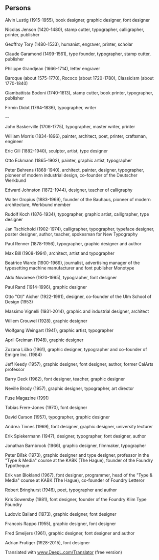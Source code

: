 ## Persons

Alvin Lustig (1915-1955), book designer, graphic designer, font designer

Nicolas Jenson (1420-1480), stamp cutter, typographer, calligrapher, printer, publisher

Geoffroy Tory (1480-1533), humanist, engraver, printer, scholar

Claude Garamond (1499-1561), type founder, typographer, stamp cutter, publisher

Philippe Grandjean (1666-1714), letter engraver

Baroque (about 1575-1770), Rococo (about 1720-1780), Classicism (about 1770-1840)

Giambattista Bodoni (1740-1813), stamp cutter, book printer, typographer, publisher

Firmin Didot (1764-1836), typographer, writer

--

John Baskerville (1706-1775), typographer, master writer, printer

William Morris (1834-1896), painter, architect, poet, printer, craftsman, engineer

Eric Gill (1882-1940), sculptor, artist, type designer

Otto Eckmann (1865-1902), painter, graphic artist, typographer

Peter Behrens (1868-1940), architect, painter, designer, typographer, pioneer of modern industrial design, co-founder of the Deutscher Werkbund

Edward Johnston (1872-1944), designer, teacher of calligraphy

Walter Gropius (1883-1969), founder of the Bauhaus, pioneer of modern architecture, Werkbund member

Rudolf Koch (1876-1934), typographer, graphic artist, calligrapher, type designer

Jan Tschichold (1902-1974), calligrapher, typographer, typeface designer, poster designer, author, teacher, spokesman for New Typography

Paul Renner (1878-1956), typographer, graphic designer and author

Max Bill (1908-1994), architect, artist and typographer

Beatrice Warde (1900-1969), journalist, advertising manager of the typesetting machine manufacturer and font publisher Monotype

Aldo Novarese (1920-1995), typographer, font designer

Paul Rand (1914-1996), graphic designer

Otto "Otl" Aicher (1922-1991), designer, co-founder of the Ulm School of Design (1953)

Massimo Vignelli (1931-2014), graphic and industrial designer, architect

Willem Crouwel (1928), graphic designer

Wolfgang Weingart (1941), graphic artist, typographer

April Greiman (1948), graphic designer

Zuzana Ličko (1961), graphic designer, typographer and co-founder of Emigre Inc. (1984)

Jeff Keedy (1957), graphic designer, font designer, author, former CalArts professor

Barry Deck (1962), font designer, teacher, graphic designer

Neville Brody (1957), graphic designer, typographer, art director

Fuse Magazine (1991)

Tobias Frere-Jones (1970), font designer

David Carson (1957), typographer, graphic designer

Andrea Tinnes (1969), font designer, graphic designer, university lecturer

Erik Spiekermann (1947), designer, typographer, font designer, author

Jonathan Barnbrook (1966), graphic designer, filmmaker, typographer

Peter Biľak (1973), graphic designer and type designer, professor in the "Type & Media" course at the KABK (The Hague), founder of the Foundry Typotheque

Erik van Blokland (1967), font designer, programmer, head of the "Type & Media" course at KABK (The Hague), co-founder of Foundry Letteror

Robert Bringhurst (1946), poet, typographer and author

Kris Sowersby (1981), font designer, founder of the Foundry Klim Type Foundry

Ludovic Balland (1973), graphic designer, font designer

Francois Rappo (1955), graphic designer, font designer

Fred Smeijers (1961), graphic designer, font designer and author

Adrian Frutiger (1928-2015), font designer

Translated with www.DeepL.com/Translator (free version)
